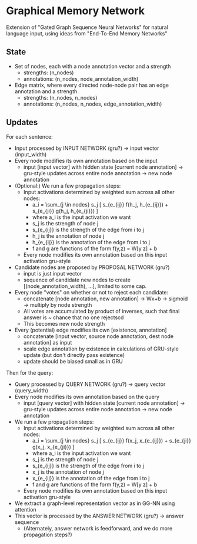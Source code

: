 
# Graphical Memory Network
Extension of "Gated Graph Sequence Neural Networks" for natural language input, using ideas from "End-To-End Memory Networks"

## State
- Set of nodes, each with a node annotation vector and a strength
    + strengths: (n_nodes)
    + annotations: (n_nodes, node_annotation_width)
- Edge matrix, where every directed node-node pair has an edge annotation and a strength
    + strengths: (n_nodes, n_nodes)
    + annotations: (n_nodes, n_nodes, edge_annotation_width)

## Updates
For each sentence:
- Input processed by INPUT NETWORK (gru?) -> input vector (input_width)
- Every node modifies its own annotation based on the input
    + input [input vector] with hidden state [current node annotation] -> gru-style updates across entire node annotation -> new node annotation
- (Optional:) We run a few propagation steps:
    + Input activations determined by weighted sum across all other nodes:
        * a_i =  \sum_{j \in nodes} s_j [ s_{e_{ij}} f(h_j, h_{e_{ij}}) +  s_{e_{ji}} g(h_j, h_{e_{ji}}) ]
        * where a_i is the input activation we want
        * s_j is the strength of node j
        * s_{e_{ij}} is the strength of the edge from i to j
        * h_j is the annotation of node j
        * h_{e_{ij}} is the annotation of the edge from i to j
        * f and g are functions of the form f(y,z) = W[y z] + b
    + Every node modifies its own annotation based on this input activation gru-style
- Candidate nodes are proposed by PROPOSAL NETWORK (gru?)
    + input is just input vector
    + sequence of candidate new nodes to create [(node_annotation_width), ...], limited to some cap.
- Every node "votes" on whether or not to reject each candidate:
    + concatenate [node annotation, new annotation] -> Wx+b -> sigmoid -> multiply by node strength
    + All votes are accumulated by product of inverses, such that final answer is ~ chance that no one rejectscd
    + This becomes new node strength
- Every (potential) edge modifies its own [existence, annotation]
    + concatenate [input vector, source node annotation, dest node annotation] as input
    + scale edge annotation by existence in calculations of GRU-style update (but don't directly pass existence)
    + update should be biased small as in GRU

Then for the query:
- Query processed by QUERY NETWORK (gru?) -> query vector (query_width)
- Every node modifies its own annotation based on the query
    + input [query vector] with hidden state [current node annotation] -> gru-style updates across entire node annotation -> new node annotation
- We run a few propagation steps:
    + Input activations determined by weighted sum across all other nodes:
        * a_i =  \sum_{j \in nodes} s_j [ s_{e_{ij}} f(x_j, x_{e_{ij}}) +  s_{e_{ji}} g(x_j, x_{e_{ji}}) ]
        * where a_i is the input activation we want
        * s_j is the strength of node j
        * s_{e_{ij}} is the strength of the edge from i to j
        * x_j is the annotation of node j
        * x_{e_{ij}} is the annotation of the edge from i to j
        * f and g are functions of the form f(y,z) = W[y z] + b
    + Every node modifies its own annotation based on this input activation gru-style
- We extract a graph-level representation vector as in GG-NN using attention
- This vector is processed by the ANSWER NETWORK (gru?) -> answer sequence
    + (Alternately, answer network is feedforward, and we do more propagation steps?)
